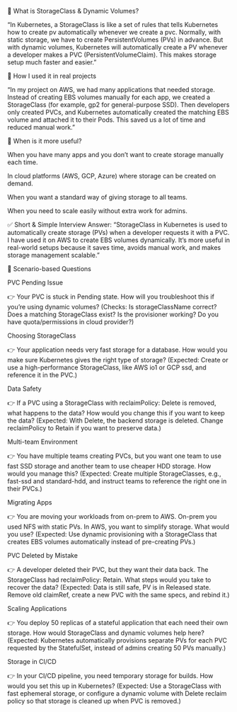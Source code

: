 🔹 What is StorageClass & Dynamic Volumes?

“In Kubernetes, a StorageClass is like a set of rules that tells Kubernetes how to create pv automatically whenever we create a pvc.
Normally, with static storage, we have to create PersistentVolumes (PVs) in advance.
But with dynamic volumes, Kubernetes will automatically create a PV whenever a developer makes a PVC (PersistentVolumeClaim).
This makes storage setup much faster and easier.”

🔹 How I used it in real projects

“In my project on AWS, we had many applications that needed storage.
Instead of creating EBS volumes manually for each app, we created a StorageClass (for example, gp2 for general-purpose SSD).
Then developers only created PVCs, and Kubernetes automatically created the matching EBS volume and attached it to their Pods.
This saved us a lot of time and reduced manual work.”

🔹 When is it more useful?

When you have many apps and you don’t want to create storage manually each time.

In cloud platforms (AWS, GCP, Azure) where storage can be created on demand.

When you want a standard way of giving storage to all teams.

When you need to scale easily without extra work for admins.

✅ Short & Simple Interview Answer:
“StorageClass in Kubernetes is used to automatically create storage (PVs) when a developer requests it with a PVC. 
I have used it on AWS to create EBS volumes dynamically. It’s more useful in real-world setups because it saves time, avoids manual work, and makes storage management scalable.”



🔹 Scenario-based Questions

PVC Pending Issue

👉 Your PVC is stuck in Pending state. How will you troubleshoot this if you’re using dynamic volumes?
(Checks: Is storageClassName correct? Does a matching StorageClass exist? Is the provisioner working? Do you have quota/permissions in cloud provider?)

Choosing StorageClass

👉 Your application needs very fast storage for a database. How would you make sure Kubernetes gives the right type of storage?
(Expected: Create or use a high-performance StorageClass, like AWS io1 or GCP ssd, and reference it in the PVC.)

Data Safety

👉 If a PVC using a StorageClass with reclaimPolicy: Delete is removed, what happens to the data? How would you change this if you want to keep the data?
(Expected: With Delete, the backend storage is deleted. Change reclaimPolicy to Retain if you want to preserve data.)

Multi-team Environment

👉 You have multiple teams creating PVCs, but you want one team to use fast SSD storage and another team to use cheaper HDD storage. How would you manage this?
(Expected: Create multiple StorageClasses, e.g., fast-ssd and standard-hdd, and instruct teams to reference the right one in their PVCs.)

Migrating Apps

👉 You are moving your workloads from on-prem to AWS. On-prem you used NFS with static PVs. In AWS, you want to simplify storage. What would you use?
(Expected: Use dynamic provisioning with a StorageClass that creates EBS volumes automatically instead of pre-creating PVs.)

PVC Deleted by Mistake

👉 A developer deleted their PVC, but they want their data back. The StorageClass had reclaimPolicy: Retain. What steps would you take to recover the data?
(Expected: Data is still safe, PV is in Released state. Remove old claimRef, create a new PVC with the same specs, and rebind it.)

Scaling Applications

👉 You deploy 50 replicas of a stateful application that each need their own storage. How would StorageClass and dynamic volumes help here?
(Expected: Kubernetes automatically provisions separate PVs for each PVC requested by the StatefulSet, instead of admins creating 50 PVs manually.)

Storage in CI/CD

👉 In your CI/CD pipeline, you need temporary storage for builds. How would you set this up in Kubernetes?
(Expected: Use a StorageClass with fast ephemeral storage, or configure a dynamic volume with Delete reclaim policy so that storage is cleaned up when PVC is removed.)
